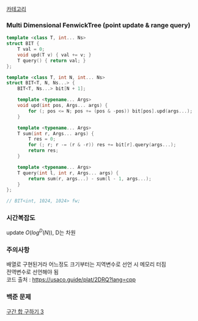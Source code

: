 [카테고리](/README.md)
### Multi Dimensional FenwickTree (point update & range query)
```cpp
template <class T, int... Ns>
struct BIT {
	T val = 0;
	void upd(T v) { val += v; }
	T query() { return val; }
};

template <class T, int N, int... Ns>
struct BIT<T, N, Ns...> {
	BIT<T, Ns...> bit[N + 1];

	template <typename... Args>
    void upd(int pos, Args... args) {
		for (; pos <= N; pos += (pos & -pos)) bit[pos].upd(args...);
	}

	template <typename... Args>
    T sum(int r, Args... args) {
		T res = 0;
		for (; r; r -= (r & -r)) res += bit[r].query(args...);
		return res;
	}

	template <typename... Args>
    T query(int l, int r, Args... args) {
		return sum(r, args...) - sum(l - 1, args...);
	}
};

// BIT<int, 1024, 1024> fw;
```
### 시간복잡도
update $O(log^D(N))$, D는 차원

### 주의사항
배열로 구현된거라 어느정도 크기부터는 지역변수로 선언 시 메모리 터짐   
전역변수로 선언해야 됨   
코드 출처 : https://usaco.guide/plat/2DRQ?lang=cpp   

### 백준 문제
[구간 합 구하기 3](https://www.acmicpc.net/problem/11658)